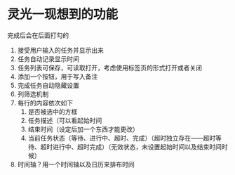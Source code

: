# 灵光一现想到的功能

完成后会在后面打勾的

1. 接受用户输入的任务并显示出来
2. 任务自动记录显示时间
3. 任务列表可保存，可读取打开，考虑使用标签页的形式打开或者关闭
4. 添加一个按钮，用于写入备注
5. 完成任务自动隐藏设置
6. 列筛选机制
7. 每行的内容依次如下
   1. 是否被选中的方框
   2. 任务描述（可以看起始时间
   3. 结束时间（设定后加一个东西才能更改）
   4. 当前任务状态（等待、进行中、超时、完成）（超时独立存在——超时等待、超时进行中、超时完成）（无效状态，未设置起始时间以及结束时间时候）
8. 时间轴？用一个时间轴以及日历来排布时间
